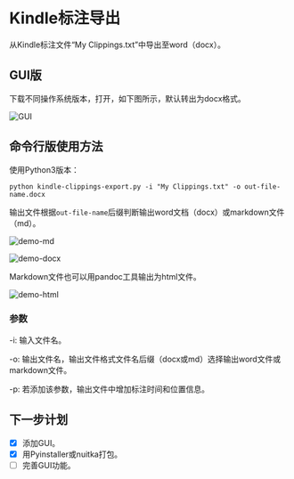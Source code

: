 # Kindle标注导出

从Kindle标注文件“My Clippings.txt”中导出至word（docx）。

## GUI版

下载不同操作系统版本，打开，如下图所示，默认转出为docx格式。

![GUI](figures/gui0.png)

## 命令行版使用方法

使用Python3版本：

```
python kindle-clippings-export.py -i "My Clippings.txt" -o out-file-name.docx
```

输出文件根据`out-file-name`后缀判断输出word文档（docx）或markdown文件（md）。

![demo-md](figures/demo-md.png)

![demo-docx](figures/demo-docx.png)

Markdown文件也可以用pandoc工具输出为html文件。

![demo-html](figures/demo-html.png)

### 参数

-i: 输入文件名。

-o: 输出文件名，输出文件格式文件名后缀（docx或md）选择输出word文件或markdown文件。

-p: 若添加该参数，输出文件中增加标注时间和位置信息。

## 下一步计划

- [x] 添加GUI。
- [x] 用Pyinstaller或nuitka打包。
- [ ] 完善GUI功能。